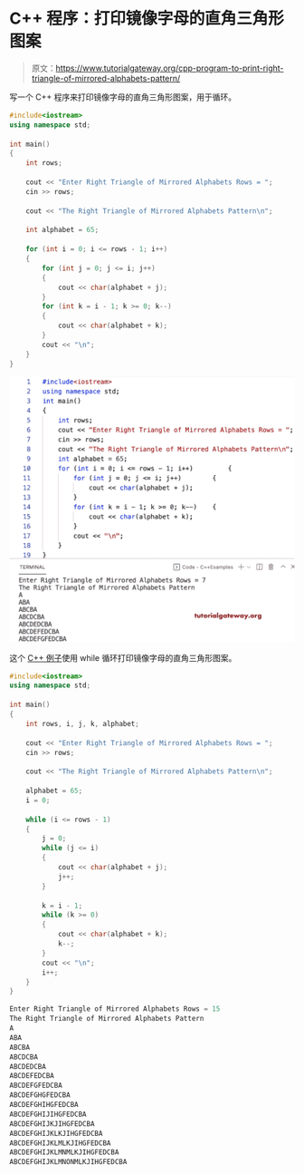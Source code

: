 # C++ 程序：打印镜像字母的直角三角形图案

> 原文：<https://www.tutorialgateway.org/cpp-program-to-print-right-triangle-of-mirrored-alphabets-pattern/>

写一个 C++ 程序来打印镜像字母的直角三角形图案，用于循环。

```cpp
#include<iostream>
using namespace std;

int main()
{
	int rows;

	cout << "Enter Right Triangle of Mirrored Alphabets Rows = ";
	cin >> rows;

	cout << "The Right Triangle of Mirrored Alphabets Pattern\n";

	int alphabet = 65;

	for (int i = 0; i <= rows - 1; i++)
	{
		for (int j = 0; j <= i; j++)
		{
			cout << char(alphabet + j);
		}
		for (int k = i - 1; k >= 0; k--)
		{
			cout << char(alphabet + k);
		}
		cout << "\n";
	}
}
```

![C++ Program to Print Right Triangle of Mirrored Alphabets Pattern](img/3bb42855d7b513969df824ec2a947be2.png)

这个 [C++ 例子](https://www.tutorialgateway.org/cpp-programs/)使用 while 循环打印镜像字母的直角三角形图案。

```cpp
#include<iostream>
using namespace std;

int main()
{
	int rows, i, j, k, alphabet;

	cout << "Enter Right Triangle of Mirrored Alphabets Rows = ";
	cin >> rows;

	cout << "The Right Triangle of Mirrored Alphabets Pattern\n";

	alphabet = 65;
	i = 0;

	while (i <= rows - 1)
	{
		j = 0;
		while (j <= i)
		{
			cout << char(alphabet + j);
			j++;
		}

		k = i - 1;
		while (k >= 0)
		{
			cout << char(alphabet + k);
			k--;
		}
		cout << "\n";
		i++;
	}
}
```

```cpp
Enter Right Triangle of Mirrored Alphabets Rows = 15
The Right Triangle of Mirrored Alphabets Pattern
A
ABA
ABCBA
ABCDCBA
ABCDEDCBA
ABCDEFEDCBA
ABCDEFGFEDCBA
ABCDEFGHGFEDCBA
ABCDEFGHIHGFEDCBA
ABCDEFGHIJIHGFEDCBA
ABCDEFGHIJKJIHGFEDCBA
ABCDEFGHIJKLKJIHGFEDCBA
ABCDEFGHIJKLMLKJIHGFEDCBA
ABCDEFGHIJKLMNMLKJIHGFEDCBA
ABCDEFGHIJKLMNONMLKJIHGFEDCBA
```